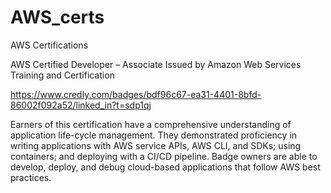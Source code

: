 # AWS_certs
AWS Certifications

AWS Certified Developer – Associate
Issued by Amazon Web Services Training and Certification

https://www.credly.com/badges/bdf96c67-ea31-4401-8bfd-86002f092a52/linked_in?t=sdp1qj

Earners of this certification have a comprehensive understanding of application life-cycle management. 
They demonstrated proficiency in writing applications with AWS service APIs, AWS CLI, and SDKs; using containers; 
and deploying with a CI/CD pipeline. Badge owners are able to develop, deploy, and debug cloud-based applications 
that follow AWS best practices.

